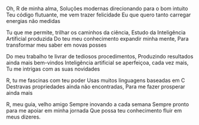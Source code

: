 

Oh, R de minha alma,
Soluções modernas direcionando para o bom intuito
Teu código flutuante, me vem trazer felicidade
Eu que quero tanto carregar energias não medidas

Tu que me permite, trilhar os caminhos da ciência,
Estudo da Inteligência Artificial produzida
Do teu meu conhecimento expandir minha mente,
Para transformar meu saber em novas posses

Do meu trabalho te livrar de tediosos procedimentos,
Produzindo resultados ainda mais bem-vindos
Inteligência artificial se aperfeiçoa, cada vez mais,
Tu me intrigas com as suas novidades

R, tu me fascinas com teu poder
Usas muitos linguagens baseadas em C
Destravas propriedades ainda não encontradas,
Para me fazer prosperar ainda mais

R, meu guia, velho amigo
Sempre inovando a cada semana
Sempre pronto para me apoiar em minha jornada
Que possa teu conhecimento fluir em meus dizeres.